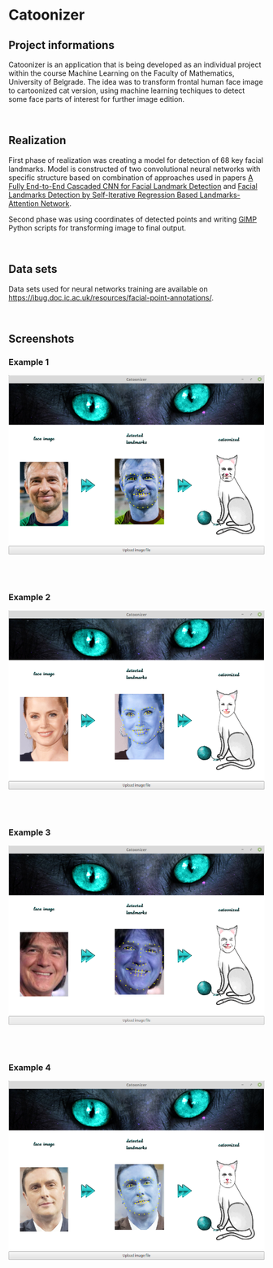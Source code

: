 # Catoonizer

## Project informations

Catoonizer is an application that is being developed as an individual project within the course Machine Learning on the Faculty of Mathematics, University of Belgrade. The idea was to transform frontal human face image to cartoonized cat version, using machine learning techiques to detect some face parts of interest for further image edition.

<br />

## Realization

First phase of realization was creating a model for detection of 68 key facial landmarks. Model is constructed of two convolutional neural networks with specific structure based on combination of approaches used in papers [A Fully End-to-End Cascaded CNN for Facial Landmark Detection](http://vipl.ict.ac.cn/uploadfile/upload/2017122111490412.pdf) and [Facial Landmarks Detection by Self-Iterative Regression Based Landmarks-Attention Network](https://arxiv.org/abs/1803.06598). 

Second phase was using coordinates of detected points and writing [GIMP](https://www.gimp.org/) Python scripts for transforming image to final output.

<br />

## Data sets

Data sets used for neural networks training are available on https://ibug.doc.ic.ac.uk/resources/facial-point-annotations/.

<br />

## Screenshots

### Example 1

![Screenshot](catoonizer_app/screenshots/screenshot_1.png)

<br />
<br />

### Example 2

![Screenshot](catoonizer_app/screenshots/screenshot_2.png)

<br />
<br />

### Example 3

![Screenshot](catoonizer_app/screenshots/screenshot_3.png)

<br />
<br />

### Example 4

![Screenshot](catoonizer_app/screenshots/screenshot_4.png)
